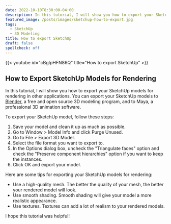 ```yaml
---
date: 2022-10-10T8:30:00-04:00
description: In this tutorial, I will show you how to export your SketchUp models for rendering in other applications. You can export your SketchUp models to Blender, a free and open source 3D modeling program, and to Maya, a professional 3D animation software.
featured_image: /posts/images/sketchup-how-to-export.jpg
tags:
  - SketchUp
  - 3D Modeling
title: How to export SketchUp
draft: false
spellcheck: off
---
```


{{< youtube id="cBgIpHFN86Q" title="How to export SketchUp" >}}

## How to Export SketchUp Models for Rendering

In this tutorial, I will show you how to export your SketchUp models for rendering in other applications. You can export your SketchUp models to [Blender](../3d-modeling/blender/blender.md), a free and open source 3D modeling program, and to Maya, a professional 3D animation software.

To export your SketchUp model, follow these steps:

1. Save your model and clean it up as much as possible.
2. Go to Window > Model Info and click Purge Unused.
3. Go to File > Export 3D Model.
4. Select the file format you want to export to.
5. In the Options dialog box, uncheck the "Triangulate faces" option and check the "Preserve component hierarchies" option if you want to keep the instances.
6. Click OK and export your model.

Here are some tips for exporting your SketchUp models for rendering:

- Use a high-quality mesh. The better the quality of your mesh, the better your rendered model will look.
- Use smooth shading. Smooth shading will give your model a more realistic appearance.
- Use textures. Textures can add a lot of realism to your rendered models.

I hope this tutorial was helpful!
